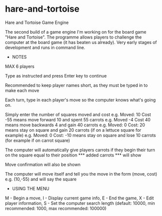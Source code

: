 # hare-and-tortoise
Hare and Tortoise Game Engine

The second build of a game engine I'm working on for the board game "Hare and Tortoise".
The programme allows players to challenge the computer at the board game (it has beaten us already).
Very early stages of development and runs in command line.

 - NOTES

MAX 6 players

Type as instructed and press Enter key to continue

Recommended to keep player names short, as they must be typed in to make each move

Each turn, type in each player's move so the computer knows what's going on.

Simply enter the number of squares moved and cost
e.g. Moved: 10 Cost -55 means move forward 10 and spent 55 carrots
e.g. Moved -4 Cost 40 means move backwards 4 and gain 40 carrots
e.g. Moved: 0 Cost: 20 means stay on square and gain 20 carrots (if on a lettuce square for example)
e.g. Moved: 0 Cost: -10 means stay on square and lose 10 carrots (for example if on carrot square)

The computer will automatically give players carrots if they begin their turn on the square equal to their position
*** added carrots *** will show

Move confirmation will also be shown

The computer will move itself and tell you the move in the form (move, cost) e.g. (10,-55) and will say the square



 - USING THE MENU

M - Begin a move, 
I - Display current game info, 
E - End the game, 
X - Edit player information, 
S - Set the computer search length (default: 10000, min recommended: 1000, max recommended: 100000)
